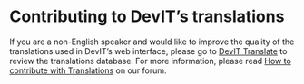 # Contributing to DevIT’s translations

If you are a non-English speaker and would like to improve the quality of the translations used in DevIT’s web interface, please go to [DevIT Translate](https://translate.DevITcp.com/) to review the translations database. For more information, please read [How to contribute with Translations](https://forum.DevITcp.com/t/how-to-contribute-with-translations/1664) on our forum.
